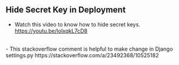 ## Hide Secret Key in Deployment
- Watch this video to know how to hide secret keys.
https://youtu.be/IolxqkL7cD8
</br>
- This stackoverflow comment is helpful to make change in Django settings.py
https://stackoverflow.com/a/23492368/10525182